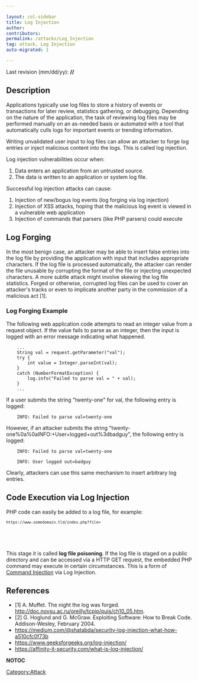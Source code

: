 ```yaml
---

layout: col-sidebar
title: Log Injection
author: 
contributors: 
permalink: /attacks/Log_Injection
tag: attack, Log Injection
auto-migrated: 1

---
```


Last revision (mm/dd/yy): **//**

## Description

Applications typically use log files to store a history of events or
transactions for later review, statistics gathering, or debugging.
Depending on the nature of the application, the task of reviewing log
files may be performed manually on an as-needed basis or automated with
a tool that automatically culls logs for important events or trending
information.

Writing unvalidated user input to log files can allow an attacker to
forge log entries or inject malicious content into the logs. This is
called log injection.

Log injection vulnerabilities occur when:

1.  Data enters an application from an untrusted source.
2.  The data is written to an application or system log file.

Successful log injection attacks can cause:

1.  Injection of new/bogus log events (log forging via log injection)
2.  Injection of XSS attacks, hoping that the malicious log event is
    viewed in a vulnerable web application
3.  Injection of commands that parsers (like PHP parsers) could execute

## Log Forging

In the most benign case, an attacker may be able to insert false entries
into the log file by providing the application with input that includes
appropriate characters. If the log file is processed automatically, the
attacker can render the file unusable by corrupting the format of the
file or injecting unexpected characters. A more subtle attack might
involve skewing the log file statistics. Forged or otherwise, corrupted
log files can be used to cover an attacker's tracks or even to implicate
another party in the commission of a malicious act \[1\].

### Log Forging Example

The following web application code attempts to read an integer value
from a request object. If the value fails to parse as an integer, then
the input is logged with an error message indicating what happened.

```
    ...
    String val = request.getParameter("val");
    try {
        int value = Integer.parseInt(val);
    }
    catch (NumberFormatException) {
        log.info("Failed to parse val = " + val);
    }
    ...
```

If a user submits the string "twenty-one" for val, the following entry
is logged:

```
    INFO: Failed to parse val=twenty-one
```

However, if an attacker submits the string
"twenty-one%0a%0aINFO:+User+logged+out%3dbadguy", the following entry is
logged:

```
    INFO: Failed to parse val=twenty-one

    INFO: User logged out=badguy
```

Clearly, attackers can use this same mechanism to insert arbitrary log
entries.

## Code Execution via Log Injection

PHP code can easily be added to a log file, for example:

<code>`https://www.somedomain.tld/index.php?file=`

<?php echo phpinfo(); ?>

</code>

This stage it is called **log file poisoning**. If the log file is
staged on a public directory and can be accessed via a HTTP GET request,
the embedded PHP command may execute in certain circumstances. This is a
form of [Command Injection](Command_Injection "wikilink") via Log
Injection.

## References

  - \[1\] A. Muffet. The night the log was forged.
    <http://doc.novsu.ac.ru/oreilly/tcpip/puis/ch10_05.htm>.
  - \[2\] G. Hoglund and G. McGraw. Exploiting Software: How to Break
    Code. Addison-Wesley, February 2004.
  - <https://medium.com/@shatabda/security-log-injection-what-how-a510cfc0f73b>
  - <https://www.geeksforgeeks.org/log-injection/>
  - <https://affinity-it-security.com/what-is-log-injection/>

__NOTOC__

[Category:Attack](Category:Attack "wikilink")
